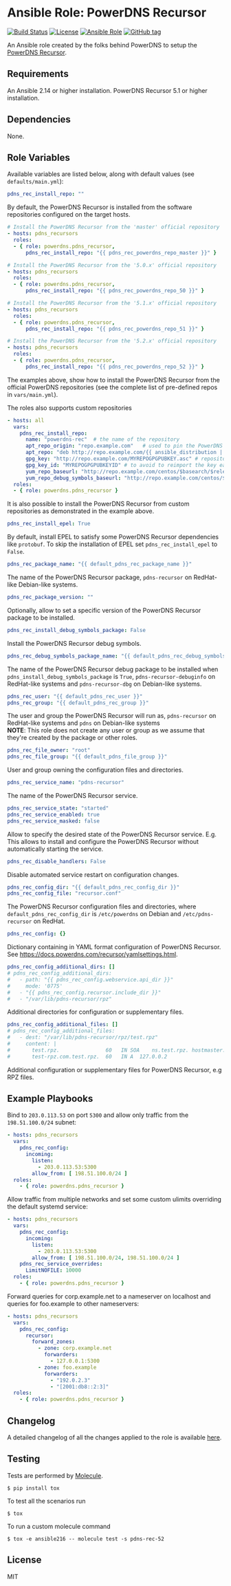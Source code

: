 # Ansible Role: PowerDNS Recursor

[![Build Status](https://github.com/PowerDNS/pdns_recursor-ansible/actions/workflows/main.yml/badge.svg)](https://github.com/PowerDNS/pdns_recursor-ansible)
[![License](https://img.shields.io/badge/license-MIT%20License-brightgreen.svg)](https://opensource.org/licenses/MIT)
[![Ansible Role](https://img.shields.io/badge/ansible%20role-PowerDNS.pdns_recursor-blue.svg)](https://galaxy.ansible.com/PowerDNS/pdns_recursor)
[![GitHub tag](https://img.shields.io/github/tag/PowerDNS/pdns_recursor-ansible.svg)](https://github.com/PowerDNS/pdns_recursor-ansible/tags)

An Ansible role created by the folks behind PowerDNS to setup the [PowerDNS Recursor](https://docs.powerdns.com/recursor/).

## Requirements

An Ansible 2.14 or higher installation. PowerDNS Recursor 5.1 or higher installation.

## Dependencies

None.

## Role Variables

Available variables are listed below, along with default values (see `defaults/main.yml`):

```yaml
pdns_rec_install_repo: ""
```

By default, the PowerDNS Recursor is installed from the software repositories configured on the target hosts.

```yaml
# Install the PowerDNS Recursor from the 'master' official repository
- hosts: pdns_recursors
  roles:
  - { role: powerdns.pdns_recursor,
      pdns_rec_install_repo: "{{ pdns_rec_powerdns_repo_master }}" }

# Install the PowerDNS Recursor from the '5.0.x' official repository
- hosts: pdns_recursors
  roles:
  - { role: powerdns.pdns_recursor,
      pdns_rec_install_repo: "{{ pdns_rec_powerdns_repo_50 }}" }

# Install the PowerDNS Recursor from the '5.1.x' official repository
- hosts: pdns_recursors
  roles:
  - { role: powerdns.pdns_recursor,
      pdns_rec_install_repo: "{{ pdns_rec_powerdns_repo_51 }}" }

# Install the PowerDNS Recursor from the '5.2.x' official repository
- hosts: pdns_recursors
  roles:
  - { role: powerdns.pdns_recursor,
      pdns_rec_install_repo: "{{ pdns_rec_powerdns_repo_52 }}" }
```

The examples above, show how to install the PowerDNS Recursor from the official PowerDNS repositories
(see the complete list of pre-defined repos in `vars/main.yml`).

The roles also supports custom repositories

```yaml
- hosts: all
  vars:
    pdns_rec_install_repo:
      name: "powerdns-rec"  # the name of the repository
      apt_repo_origin: "repo.example.com"   # used to pin the PowerDNS packages to the provided repository
      apt_repo: "deb http://repo.example.com/{{ ansible_distribution | lower }} {{ ansible_distribution_release | lower }}/pdns-recursor main"
      gpg_key: "http://repo.example.com/MYREPOGPGPUBKEY.asc" # repository public GPG key
      gpg_key_id: "MYREPOGPGPUBKEYID" # to avoid to reimport the key each time the role is executed
      yum_repo_baseurl: "http://repo.example.com/centos/$basearch/$releasever/pdns-recursor"
      yum_repo_debug_symbols_baseurl: "http://repo.example.com/centos/$basearch/$releasever/pdns-recursor/debug"
  roles:
  - { role: powerdns.pdns_recursor }
```

It is also possible to install the PowerDNS Recursor from custom repositories as demonstrated in the example above.

```yaml
pdns_rec_install_epel: True
```

By default, install EPEL to satisfy some PowerDNS Recursor dependencies like `protobuf`.
To skip the installation of EPEL set `pdns_rec_install_epel` to `False`.

```yaml
pdns_rec_package_name: "{{ default_pdns_rec_package_name }}"
```

The name of the PowerDNS Recursor package, `pdns-recursor` on RedHat-like Debian-like systems.

```yaml
pdns_rec_package_version: ""
```

Optionally, allow to set a specific version of the PowerDNS Recursor package to be installed.

```yaml
pdns_rec_install_debug_symbols_package: False
```

Install the PowerDNS Recursor debug symbols.

```yaml
pdns_rec_debug_symbols_package_name: "{{ default_pdns_rec_debug_symbols_package_name }}"
```

The name of the PowerDNS Recursor debug package to be installed when `pdns_install_debug_symbols_package` is `True`,
`pdns-recursor-debuginfo` on RedHat-like systems and `pdns-recursor-dbg` on Debian-like systems.

```yaml
pdns_rec_user: "{{ default_pdns_rec_user }}"
pdns_rec_group: "{{ default_pdns_rec_group }}"
```

The user and group the PowerDNS Recursor will run as, `pdns-recursor` on RedHat-like systems and `pdns` on Debian-like systems <br />
**NOTE**: This role does not create any user or group as we assume that they're created
by the package or other roles.

```yaml
pdns_rec_file_owner: "root"
pdns_rec_file_group: "{{ default_pdns_file_group }}"
```

User and group owning the configuration files and directories.

```yaml
pdns_rec_service_name: "pdns-recursor"
```

The name of the PowerDNS Recursor service.

```yaml
pdns_rec_service_state: "started"
pdns_rec_service_enabled: true
pdns_rec_service_masked: false
```

Allow to specify the desired state of the PowerDNS Recursor service.
E.g. This allows to install and configure the PowerDNS Recursor without automatically starting the service.

```yaml
pdns_rec_disable_handlers: False
```

Disable automated service restart on configuration changes.

```yaml
pdns_rec_config_dir: "{{ default_pdns_rec_config_dir }}"
pdns_rec_config_file: "recursor.conf"
```

The PowerDNS Recursor configuration files and directories, where `default_pdns_rec_config_dir` is `/etc/powerdns` on Debian and `/etc/pdns-recursor` on RedHat.

```yaml
pdns_rec_config: {}
```

Dictionary containing in YAML format configuration of PowerDNS Recursor. See https://docs.powerdns.com/recursor/yamlsettings.html.

```yaml
pdns_rec_config_additional_dirs: []
# pdns_rec_config_additional_dirs:
#   - path: "{{ pdns_rec_config.webservice.api_dir }}"
#     mode: '0775'
#   - "{{ pdns_rec_config.recursor.include_dir }}"
#   - "/var/lib/pdns-recursor/rpz"
```

Additional directories for configuration or supplementary files.

```yaml
pdns_rec_config_additional_files: []
# pdns_rec_config_additional_files:
#   - dest: "/var/lib/pdns-recursor/rpz/test.rpz"
#     content: |
#       test.rpz.               60   IN SOA    ns.test.rpz. hostmaster.test.rpz. 1 10800 60 3600 3600
#       test-rpz.com.test.rpz.  60   IN A  127.0.0.2
```

Additional configuration or supplementary files for PowerDNS Recursor, e.g RPZ files.

## Example Playbooks

Bind to `203.0.113.53` on port `5300` and allow only traffic from the `198.51.100.0/24` subnet:

```yaml
- hosts: pdns_recursors
  vars:
    pdns_rec_config:
      incoming:
        listen:
          - 203.0.113.53:5300
        allow_from: [ 198.51.100.0/24 ]
  roles:
    - { role: powerdns.pdns_recursor }
```

Allow traffic from multiple networks and set some custom ulimits overriding the default systemd service:

```yaml
- hosts: pdns_recursors
  vars:
    pdns_rec_config:
      incoming:
        listen:
          - 203.0.113.53:5300
        allow_from: [ 198.51.100.0/24, 198.51.100.0/24 ]
    pdns_rec_service_overrides:
      LimitNOFILE: 10000
  roles:
    - { role: powerdns.pdns_recursor }
```

Forward queries for corp.example.net to a nameserver on localhost and queries for foo.example to other nameservers:

```yaml
- hosts: pdns_recursors
  vars:
    pdns_rec_config:
      recursor:
        forward_zones:
          - zone: corp.example.net
            forwarders:
              - 127.0.0.1:5300
          - zone: foo.example
            forwarders:
              - "192.0.2.3"
              - "[2001:db8::2:3]"
  roles:
    - { role: powerdns.pdns_recursor }
```

## Changelog

A detailed changelog of all the changes applied to the role is available [here](./CHANGELOG.md).

## Testing

Tests are performed by [Molecule](http://molecule.readthedocs.org/en/latest/).

    $ pip install tox

To test all the scenarios run

    $ tox

To run a custom molecule command

    $ tox -e ansible216 -- molecule test -s pdns-rec-52

## License

MIT
